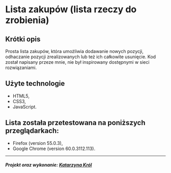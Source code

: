 Lista zakupów (lista rzeczy do zrobienia)
=================

Krótki opis 
-------------------
Prosta lista zakupów, która umożliwia dodawanie nowych pozycji, odhaczanie pozycji zrealizowanych lub też ich całkowite usunięcie. Kod został napisany przeze mnie, nie był inspirowany dostępnymi w sieci rozwiązaniami.

Użyte technologie 
--------------------
- HTML5,
- CSS3,
- JavaScript.

Lista została przetestowana na poniższych przeglądarkach:
-------------------
- Firefox (version 55.0.3),
- Google Chrome (version 60.0.3112.113).

--------------------
##### Projekt oraz wykonanie: [Katarzyna Król](https://www.linkedin.com/in/katarzyna-kr%C3%B3l-0097a1142/) 